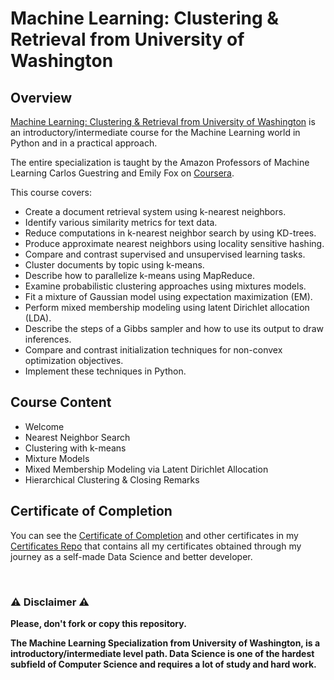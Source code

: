 # Machine Learning: Clustering & Retrieval from University of Washington

## Overview
[Machine Learning: Clustering & Retrieval from University of Washington](https://www.coursera.org/learn/ml-clustering-and-retrieval) is an introductory/intermediate course for the Machine Learning world in Python and in a practical approach.

The entire specialization is taught by the Amazon Professors of Machine Learning Carlos Guestring and Emily Fox on [Coursera](https://www.coursera.org).

This course covers:

- Create a document retrieval system using k-nearest neighbors.
- Identify various similarity metrics for text data.
- Reduce computations in k-nearest neighbor search by using KD-trees.
- Produce approximate nearest neighbors using locality sensitive hashing.
- Compare and contrast supervised and unsupervised learning tasks.
- Cluster documents by topic using k-means.
- Describe how to parallelize k-means using MapReduce.
- Examine probabilistic clustering approaches using mixtures models.
- Fit a mixture of Gaussian model using expectation maximization (EM).
- Perform mixed membership modeling using latent Dirichlet allocation (LDA).
- Describe the steps of a Gibbs sampler and how to use its output to draw inferences.
- Compare and contrast initialization techniques for non-convex optimization objectives.
- Implement these techniques in Python.

## Course Content

- Welcome
- Nearest Neighbor Search
- Clustering with k-means
- Mixture Models
- Mixed Membership Modeling via Latent Dirichlet Allocation
- Hierarchical Clustering & Closing Remarks

## Certificate of Completion
You can see the [Certificate of Completion](https://github.com/AlessandroCorradini/Certificates/blob/master/Coursera%20-%20Machine%20Learning%20Clustering%20and%20Retrieval%20Certificate%20-%20University%20of%20Washington.pdf) and other certificates in my [Certificates Repo](https://github.com/AlessandroCorradini/Certificates) that contains all my certificates obtained through my journey as a self-made Data Science and better developer.

<br/>

### ⚠️ Disclaimer ⚠️
**Please, don't fork or copy this repository.**

**The Machine Learning Specialization from University of Washington, is a introductory/intermediate level path. Data Science is one of the hardest subfield of Computer Science and requires a lot of study and hard work.**
